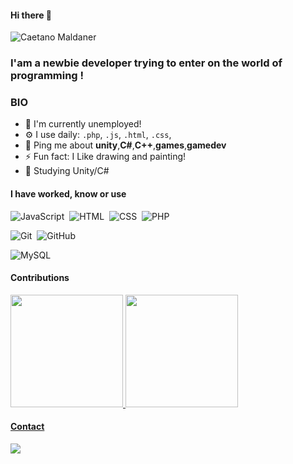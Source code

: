 #### Hi there 👋

![Caetano Maldaner](https://img.shields.io/badge/Caetano-Maldaner-red)

### I'am a newbie developer trying to enter on the world of programming ! 

### BIO
- 🏢 I'm currently unemployed!
- ⚙️ I use daily: `.php`, `.js`, `.html`, `.css`, 
- 💬 Ping me about **unity**,**C#**,**C++**,**games**,**gamedev**
- ⚡️ Fun fact: I Like drawing and painting!
- 📖 Studying Unity/C#

#### I have worked, know or use
![JavaScript](https://img.shields.io/badge/-JavaScript-252525?style=flat&logo=javascript)&nbsp;
![HTML](https://img.shields.io/badge/-HTML-252525?style=flat&logo=HTML5)&nbsp;
![CSS](https://img.shields.io/badge/-CSS-252525?style=flat&logo=CSS3&logoColor=1572B6)&nbsp;
![PHP](https://img.shields.io/badge/-PHP-252525?style=flat&logo=php)&nbsp;<br />

![Git](https://img.shields.io/badge/-Git-252525?style=flat&logo=git)&nbsp;
![GitHub](https://img.shields.io/badge/-GitHub-252525?style=flat&logo=github)&nbsp;

![MySQL](https://img.shields.io/badge/-MySQL-252525?style=flat&logo=mysql)&nbsp;

#### Contributions
<div>
<a href="https://github.com/CaetanoMaldaner">
<img height="180em" src="https://github-readme-stats.vercel.app/api/top-langs/?username=caetanomaldaner&layout=compact&langs_count=7&theme=dracula"/>
<img height="180em" src="https://github-readme-stats.vercel.app/api?username=caetanomaldaner&show_icons=true&theme=dracula&include_all_commits=true&count_private=true"/>
</div>
  
#### Contact
<div>
<a href="https://instagram.com/caetano_maldaner" target="_blank">
  <img src="https://img.shields.io/badge/-Instagram-%23E4405F?style=for-the-badge&logo=instagram&logoColor=white"/>
</a>

</div>

